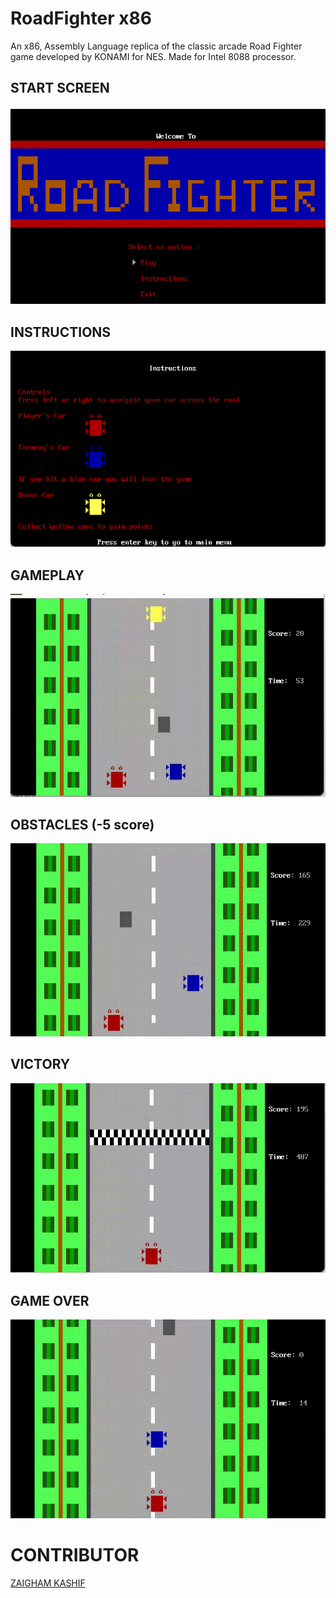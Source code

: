 # RoadFighter x86
An x86, Assembly Language replica of the classic arcade Road Fighter game developed by KONAMI for NES. Made for Intel 8088 processor.

## START SCREEN
![](images/main.png)

## INSTRUCTIONS
![](images/instructions.png)

## GAMEPLAY
![](images/scoring.gif)

## OBSTACLES (-5 score)
![](images/obstacle.gif)

## VICTORY
![](images/victory.gif)

## GAME OVER
![](images/gameover.gif)

# CONTRIBUTOR
[ZAIGHAM KASHIF](https://github.com/zaigham-kashif)
